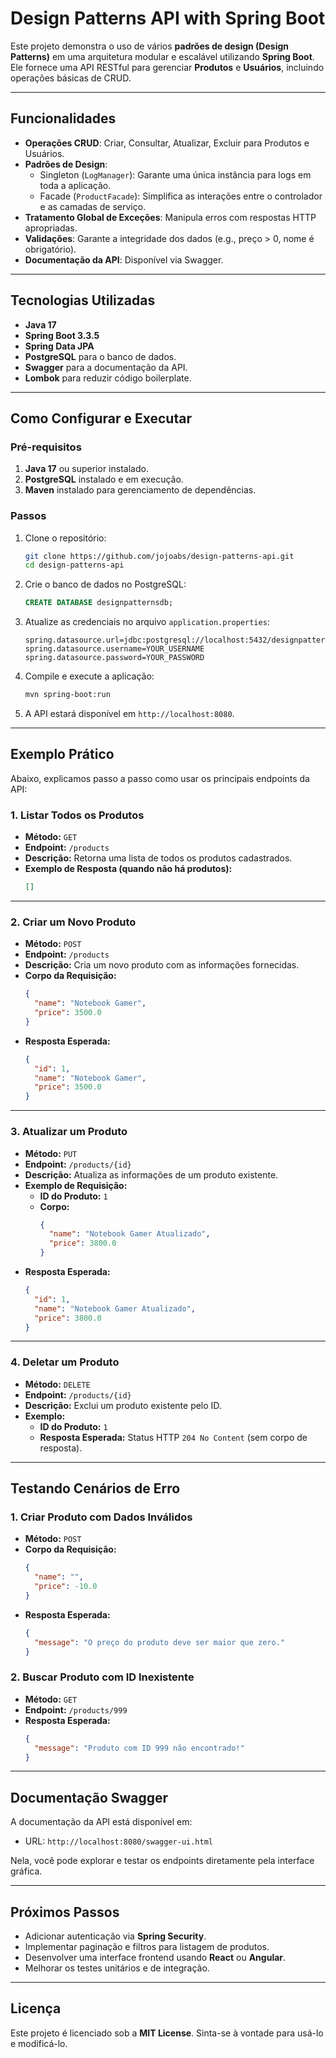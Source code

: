 
# Design Patterns API with Spring Boot

Este projeto demonstra o uso de vários **padrões de design (Design Patterns)** em uma arquitetura modular e escalável utilizando **Spring Boot**. Ele fornece uma API RESTful para gerenciar **Produtos** e **Usuários**, incluindo operações básicas de CRUD.

---

## **Funcionalidades**

- **Operações CRUD**: Criar, Consultar, Atualizar, Excluir para Produtos e Usuários.
- **Padrões de Design**:
    - Singleton (`LogManager`): Garante uma única instância para logs em toda a aplicação.
    - Facade (`ProductFacade`): Simplifica as interações entre o controlador e as camadas de serviço.
- **Tratamento Global de Exceções**: Manipula erros com respostas HTTP apropriadas.
- **Validações**: Garante a integridade dos dados (e.g., preço > 0, nome é obrigatório).
- **Documentação da API**: Disponível via Swagger.

---

## **Tecnologias Utilizadas**

- **Java 17**
- **Spring Boot 3.3.5**
- **Spring Data JPA**
- **PostgreSQL** para o banco de dados.
- **Swagger** para a documentação da API.
- **Lombok** para reduzir código boilerplate.

---

## **Como Configurar e Executar**

### **Pré-requisitos**

1. **Java 17** ou superior instalado.
2. **PostgreSQL** instalado e em execução.
3. **Maven** instalado para gerenciamento de dependências.

### **Passos**

1. Clone o repositório:
   ```bash
   git clone https://github.com/jojoabs/design-patterns-api.git
   cd design-patterns-api
   ```

2. Crie o banco de dados no PostgreSQL:
   ```sql
   CREATE DATABASE designpatternsdb;
   ```

3. Atualize as credenciais no arquivo `application.properties`:
   ```properties
   spring.datasource.url=jdbc:postgresql://localhost:5432/designpatternsdb
   spring.datasource.username=YOUR_USERNAME
   spring.datasource.password=YOUR_PASSWORD
   ```

4. Compile e execute a aplicação:
   ```bash
   mvn spring-boot:run
   ```

5. A API estará disponível em `http://localhost:8080`.

---

## **Exemplo Prático**

Abaixo, explicamos passo a passo como usar os principais endpoints da API:

### **1. Listar Todos os Produtos**
- **Método:** `GET`
- **Endpoint:** `/products`
- **Descrição:** Retorna uma lista de todos os produtos cadastrados.
- **Exemplo de Resposta (quando não há produtos):**
  ```json
  []
  ```

---

### **2. Criar um Novo Produto**
- **Método:** `POST`
- **Endpoint:** `/products`
- **Descrição:** Cria um novo produto com as informações fornecidas.
- **Corpo da Requisição:**
  ```json
  {
    "name": "Notebook Gamer",
    "price": 3500.0
  }
  ```
- **Resposta Esperada:**
  ```json
  {
    "id": 1,
    "name": "Notebook Gamer",
    "price": 3500.0
  }
  ```

---

### **3. Atualizar um Produto**
- **Método:** `PUT`
- **Endpoint:** `/products/{id}`
- **Descrição:** Atualiza as informações de um produto existente.
- **Exemplo de Requisição:**
    - **ID do Produto:** `1`
    - **Corpo:**
      ```json
      {
        "name": "Notebook Gamer Atualizado",
        "price": 3800.0
      }
      ```
- **Resposta Esperada:**
  ```json
  {
    "id": 1,
    "name": "Notebook Gamer Atualizado",
    "price": 3800.0
  }
  ```

---

### **4. Deletar um Produto**
- **Método:** `DELETE`
- **Endpoint:** `/products/{id}`
- **Descrição:** Exclui um produto existente pelo ID.
- **Exemplo:**
    - **ID do Produto:** `1`
    - **Resposta Esperada:** Status HTTP `204 No Content` (sem corpo de resposta).

---

## **Testando Cenários de Erro**

### **1. Criar Produto com Dados Inválidos**
- **Método:** `POST`
- **Corpo da Requisição:**
  ```json
  {
    "name": "",
    "price": -10.0
  }
  ```
- **Resposta Esperada:**
  ```json
  {
    "message": "O preço do produto deve ser maior que zero."
  }
  ```

### **2. Buscar Produto com ID Inexistente**
- **Método:** `GET`
- **Endpoint:** `/products/999`
- **Resposta Esperada:**
  ```json
  {
    "message": "Produto com ID 999 não encontrado!"
  }
  ```

---

## **Documentação Swagger**

A documentação da API está disponível em:
- URL: `http://localhost:8080/swagger-ui.html`

Nela, você pode explorar e testar os endpoints diretamente pela interface gráfica.

---

## **Próximos Passos**

- Adicionar autenticação via **Spring Security**.
- Implementar paginação e filtros para listagem de produtos.
- Desenvolver uma interface frontend usando **React** ou **Angular**.
- Melhorar os testes unitários e de integração.

---

## **Licença**

Este projeto é licenciado sob a **MIT License**. Sinta-se à vontade para usá-lo e modificá-lo.

